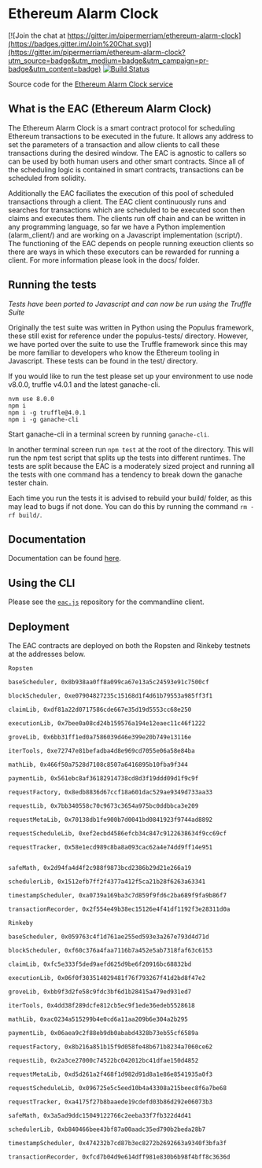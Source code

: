 # Ethereum Alarm Clock

[![Join the chat at https://gitter.im/pipermerriam/ethereum-alarm-clock](https://badges.gitter.im/Join%20Chat.svg)](https://gitter.im/pipermerriam/ethereum-alarm-clock?utm_source=badge&utm_medium=badge&utm_campaign=pr-badge&utm_content=badge)
[![Build Status](https://travis-ci.org/chronologic/ethereum-alarm-clock.svg?branch=master)](https://travis-ci.org/chronologic/ethereum-alarm-clock)

Source code for the [Ethereum Alarm Clock service](http://www.ethereum-alarm-clock.com/)

## What is the EAC (Ethereum Alarm Clock)

The Ethereum Alarm Clock is a smart contract protocol for scheduling Ethereum transactions to be executed in the future. It allows any address to set the parameters of a transaction and allow clients to call these transactions during the desired window. The EAC is agnostic to callers so can be used by both human users and other smart contracts. Since all of the scheduling logic is contained in smart contracts, transactions can be scheduled from solidity.

Additionally the EAC faciliates the execution of this pool of scheduled transactions through a client. The EAC client continuously runs and searches for transactions which are scheduled to be executed soon then claims and executes them. The clients run off chain and can be written in any programming language, so far we have a Python implemention (alarm_client/) and are working on a Javascript implementation (script/). The functioning of the EAC depends on people running exeuction clients so there are ways in which these executors can be rewarded for running a client. For more information please look in the docs/ folder.

## Running the tests

_Tests have been ported to Javascript and can now be run using the Truffle Suite_

Originally the test suite was written in Python using the Populus framework, these still exist for reference under the populus-tests/ directory. However, we have ported over the suite to use the Truffle framework since this may be more familiar to developers who know the Ethereum tooling in Javascript. These tests can be found in the test/ directory.

If you would like to run the test please set up your environment to use node v8.0.0, truffle v4.0.1 and the latest ganache-cli.

```
nvm use 8.0.0
npm i
npm i -g truffle@4.0.1 
npm i -g ganache-cli
```

Start ganache-cli in a terminal screen by running `ganache-cli`.

In another terminal screen run `npm test` at the root of the directory. This will run the npm test script that splits up the tests into different runtimes. The tests are split because the EAC is a moderately sized project and running all the tests with one command has a tendency to break down the ganache tester chain.

Each time you run the tests it is advised to rebuild your build/ folder, as this may lead to bugs if not done. You can do this by running the command `rm -rf build/`.

## Documentation

Documentation can be found [here](https://eac-docs.surge.sh/).

## Using the CLI

Please see the [`eac.js`](https://github.com/ethereum-alarm-clock/eac.js) repository for the commandline client.

## Deployment

The EAC contracts are deployed on both the Ropsten and Rinkeby testnets at the addresses below.

```
Ropsten

baseScheduler, 0x8b938aa0ff8a099ca67e13a5c24593e91c7500cf

blockScheduler, 0xe07904827235c15168d1f4d61b79553a985ff3f1

claimLib, 0xdf81a22d0717586cde667e35d19d5553cc68e250

executionLib, 0x7bee0a08cd24b159576a194e12eaec11c46f1222

groveLib, 0x6bb31ff1ed0a7586039d46e399e20b749e13116e

iterTools, 0xe72747e81befadba4d8e969cd7055e06a58e84ba

mathLib, 0x466f50a7528d7108c8507a6416895b10fba9f344

paymentLib, 0x561ebc8af36182914738cd8d3f19ddd09d1f9c9f

requestFactory, 0x8edb8836d67ccf18a601dac529ae9349d733aa33

requestLib, 0x7bb340558c70c9673c3654a975bc0ddbbca3e209

requestMetaLib, 0x70138db1fe900b7d0041bd0841923f9744ad8892

requestScheduleLib, 0xef2ecbd4586efcb34c847c9122638634f9cc69cf

requestTracker, 0x58e1ecd989c8ba8a093cac62a4e74dd9ff14e951


safeMath, 0x2d94fa4d4f2c988f9873bcd2386b29d21e266a19

schedulerLib, 0x1512efb7ff2f4377a412f5ca21b28f6263a63341

timestampScheduler, 0xa0739a169ba3c7d859f9fd6c2ba689f9fa9b86f7

transactionRecorder, 0x2f554e49b38ec15126e4f41df1192f3e28311d0a
```

```
Rinkeby

baseScheduler, 0x059763c4f1d761ae255ed593e3a267e793d4d71d

blockScheduler, 0xf60c376a4faa7116b7a452e5ab7318faf63c6153

claimLib, 0xfc5e333f5ded9aefd625d9be6f20916bc68832bd

executionLib, 0x06f0f303514029481f76f793267f41d2bd8f47e2

groveLib, 0xbb9f3d2fe58c9fdc3bf6d1b28415a479ed931ed7

iterTools, 0x4dd38f289dcfe812cb5ec9f1ede36edeb5528618

mathLib, 0xac0234a515299b4e0cd6a11aa209b6e304a2b295

paymentLib, 0x06aea9c2f88eb9db0ababd4328b73eb55cf6589a

requestFactory, 0x8b216a851b15f9d058fe48b671b8234a7060ce62

requestLib, 0x2a3ce27000c74522bc042012bc41dfae150d4852

requestMetaLib, 0xd5d261a2f468f1d982d91d8a1e86e8541935a0f3

requestScheduleLib, 0x096725e5c5eed10b4a43308a215beec8f6a7be68

requestTracker, 0xa4175f27b8baaede19cdefd03b86d292e06073b3

safeMath, 0x3a5ad9ddc15049122766c2eeba33f7fb322d4d41

schedulerLib, 0xb840466bee43bf87a00aadc35ed790b2beda28b7

timestampScheduler, 0x474232b7cd87b3ec8272b2692663a9340f3bfa3f

transactionRecorder, 0xfcd7b04d9e614dff981e830b6b98f4bff8c3636d

```